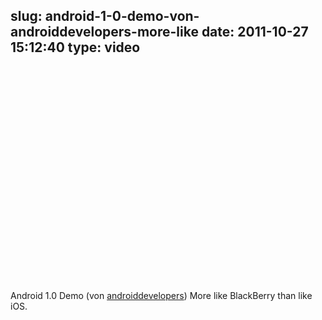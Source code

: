 slug: android-1-0-demo-von-androiddevelopers-more-like
date: 2011-10-27 15:12:40
type: video
---

<object width="459" height="344"><param name="movie" value="http://www.youtube.com/v/1FJHYqE0RDg?version=3&feature=oembed"></param><param name="allowFullScreen" value="true"></param><param name="allowscriptaccess" value="always"></param><embed src="http://www.youtube.com/v/1FJHYqE0RDg?version=3&feature=oembed" type="application/x-shockwave-flash" width="459" height="344" allowscriptaccess="always" allowfullscreen="true"></embed></object>

Android 1.0 Demo (von [androiddevelopers](http://www.youtube.com/watch?v=1FJHYqE0RDg)) More like BlackBerry than like iOS.
